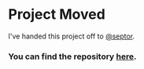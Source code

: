# Project Moved

I've handed this project off to [@septor][septor].

### You can find the repository [here][septor/buildaria].


[septor]: https://github.com/septor
[septor/buildaria]: https://github.com/septor/Buildaria
